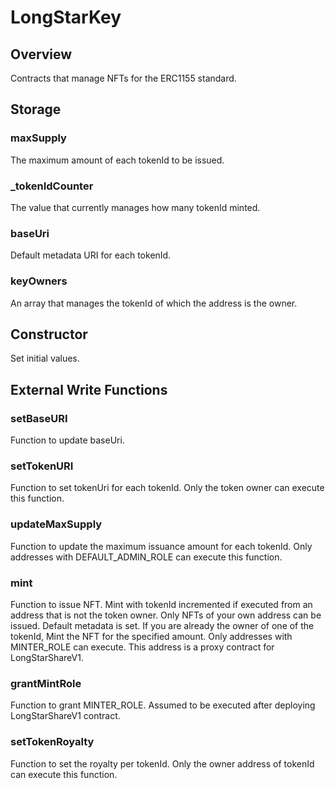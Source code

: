 # LongStarKey

## Overview

Contracts that manage NFTs for the ERC1155 standard.

## Storage

### maxSupply

The maximum amount of each tokenId to be issued.

### \_tokenIdCounter

The value that currently manages how many tokenId minted.

### baseUri

Default metadata URI for each tokenId.

### keyOwners

An array that manages the tokenId of which the address is the owner.

## Constructor

Set initial values.

## External Write Functions

### setBaseURI

Function to update baseUri.

### setTokenURI

Function to set tokenUri for each tokenId.
Only the token owner can execute this function.

### updateMaxSupply

Function to update the maximum issuance amount for each tokenId.
Only addresses with DEFAULT_ADMIN_ROLE can execute this function.

### mint

Function to issue NFT.
Mint with tokenId incremented if executed from an address that is not the token owner.
Only NFTs of your own address can be issued.
Default metadata is set.
If you are already the owner of one of the tokenId, Mint the NFT for the specified amount.
Only addresses with MINTER_ROLE can execute.
This address is a proxy contract for LongStarShareV1.

### grantMintRole

Function to grant MINTER_ROLE.
Assumed to be executed after deploying LongStarShareV1 contract.

### setTokenRoyalty

Function to set the royalty per tokenId.
Only the owner address of tokenId can execute this function.
